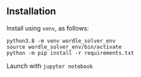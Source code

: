 
## Installation
Install using `venv`, as follows:
```
python3.8 -m venv wordle_solver_env
source wordle_solver_env/bin/activate
python -m pip install -r requirements.txt
```

Launch with `jupyter notebook`
